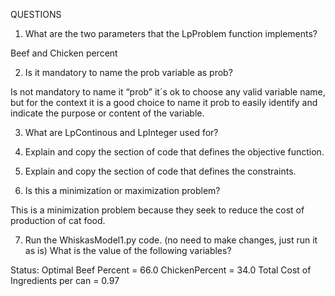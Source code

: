 QUESTIONS

1. What are the two parameters that the LpProblem function implements?

Beef and Chicken percent 

2. Is it mandatory to name the prob variable as prob?

Is not mandatory to name it “prob” it´s ok to choose any valid variable name, but for the context it is a good choice to name it prob to easily identify and indicate the purpose or content of the variable.

3. What are LpContinous and LpInteger used for?

4. Explain and copy the section of code that defines the objective function.


5. Explain and copy the section of code that defines the constraints.


6. Is this a minimization or maximization problem? 

This is a minimization problem because they seek to reduce the cost of
  production of cat food.
  
7. Run the WhiskasModel1.py code. (no need to make changes, just run it as is) What is the value of the following variables? 

Status: Optimal
Beef Percent = 66.0
ChickenPercent = 34.0
Total Cost of Ingredients per can = 0.97
